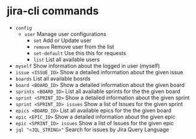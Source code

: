 # jira-cli commands

* `config`  
	* `user` Manage user configurations
		* `set` Add or Update user
		* `remove` Remove user from the list
		* `set-default` Use this this for requests
		* `list` List all available users
* `myself` Show information about the logged in user (myself)
* `issue <ISSUE_ID>` Show a detailed information about the given issue
* `boards` List all available bosrds
* `board <BOARD_ID>` Show a detailed information about the given board
* `sprints <BOARD_ID>` List all available sprints for the the given board
* `sprint <SPRINT_ID>` Show a detailed information about the given sprint
* `sprint <SPRINT_ID> issues` Show a list of Issues for the given sprint
* `epics <BOARD_ID>` List all available epics for the the given board
* `epic <EPIC_ID>` Show a detailed information about the given epic
* `epic <SPRINT_ID> issues` Show a list of Issues for the given epic
* `jql "<JQL_STRING>"` Search for issues by Jira Query Language

